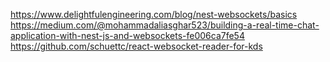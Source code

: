 https://www.delightfulengineering.com/blog/nest-websockets/basics
https://medium.com/@mohammadaliasghar523/building-a-real-time-chat-application-with-nest-js-and-websockets-fe006ca7fe54
https://github.com/schuettc/react-websocket-reader-for-kds